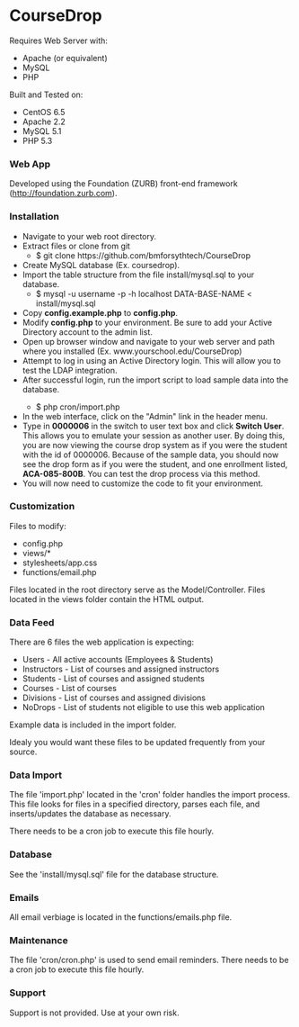 <h1>CourseDrop</h1>

Requires Web Server with:
<ul>
<li>Apache (or equivalent)</li>
<li>MySQL</li>
<li>PHP</li>
</ul>

Built and Tested on:
<ul>
<li>CentOS 6.5</li>
<li>Apache 2.2</li>
<li>MySQL 5.1</li>
<li>PHP 5.3</li>
</ul>

<h3>Web App</h3>

Developed using the Foundation (ZURB) front-end framework (http://foundation.zurb.com).

<h3>Installation</h3>

<ul>
<li>Navigate to your web root directory.
<li>Extract files or clone from git
    <ul>
    <li>$ git clone https://github.com/bmforsythtech/CourseDrop</li>
    </ul>
<li>Create MySQL database (Ex. coursedrop).
<li>Import the table structure from the file install/mysql.sql to your database.
    <ul>
    <li>$ mysql -u username -p -h localhost DATA-BASE-NAME &lt; install/mysql.sql</li>
    </ul>
<li>Copy <b>config.example.php</b> to <b>config.php</b>.</li>
<li>Modify <b>config.php</b> to your environment. Be sure to add your Active Directory account to the admin list.</li>
<li>Open up browser window and navigate to your web server and path where you installed (Ex. www.yourschool.edu/CourseDrop)</li>
<li>Attempt to log in using an Active Directory login.  This will allow you to test the LDAP integration.</li>
<li>After successful login, run the import script to load sample data into the database.</li>
    <ul>
    <li>$ php cron/import.php</li>
    </ul>
<li>In the web interface, click on the "Admin" link in the header menu.</li>
<li>Type in <b>0000006</b> in the switch to user text box and click <b>Switch User</b>.  This allows you to emulate your session as another user.  By doing this, you are now viewing the course drop system as if you were the student with the id of 0000006.  Because of the sample data, you should now see the drop form as if you were the student, and one enrollment listed, <b>ACA-085-800B</b>.  You can test the drop process via this method.</li>
<li>You will now need to customize the code to fit your environment.</li>
</ul>

<h3>Customization</h3>

Files to modify:
<ul>
<li>config.php</li>
<li>views/*</li>
<li>stylesheets/app.css</li>
<li>functions/email.php</li>
</ul>

Files located in the root directory serve as the Model/Controller.  Files
located in the views folder contain the HTML output.

<h3>Data Feed</h3>

There are 6 files the web application is expecting:
<ul>
<li>Users - All active accounts (Employees & Students)</li>
<li>Instructors - List of courses and assigned instructors</li>
<li>Students - List of courses and assigned students</li>
<li>Courses - List of courses</li>
<li>Divisions - List of courses and assigned divisions</li>
<li>NoDrops - List of students not eligible to use this web application</li>
</ul>

Example data is included in the import folder.

Idealy you would want these files to be updated frequently from your source.

<h3>Data Import</h3>

The file 'import.php' located in the 'cron' folder handles the import process.
This file looks for files in a specified directory, parses each file, and
inserts/updates the database as necessary.

There needs to be a cron job to execute this file hourly.

<h3>Database</h3>

See the 'install/mysql.sql' file for the database structure.

<h3>Emails</h3>

All email verbiage is located in the functions/emails.php file.

<h3>Maintenance</h3>

The file 'cron/cron.php' is used to send email reminders.  There needs to be a
cron job to execute this file hourly.

<h3>Support</h3>

Support is not provided.  Use at your own risk.
